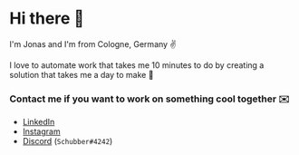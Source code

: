 # Hi there 👋
I'm Jonas and I'm from Cologne, Germany ✌️

I love to automate work that takes me 10 minutes to do by creating a solution that takes me a day to make 🥴

### Contact me if you want to work on something cool together ✉️
- [LinkedIn](https://www.linkedin.com/in/jonas-lieske-aa965b1bb/)
- [Instagram](https://www.instagram.com/jonas.lieske/)
- [Discord](discordapp.com/users/282623078410747904) (`Schubber#4242`)
